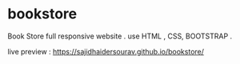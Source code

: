 # bookstore
Book Store full responsive website . use HTML , CSS, BOOTSTRAP .


live preview :
https://sajidhaidersourav.github.io/bookstore/
